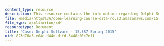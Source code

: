 ```yaml
---
content_type: resource
description: This resource contains the information regarding Delphi Software .
file: /media/https%3A/open-learning-course-data-rc.s3.amazonaws.com/15-387-entrepreneurial-sales-spring-2015/823d76a3e08cd44ddffd3448c00c7eff_MIT15_387S15_Delphi_Soft.pdf
file_type: application/pdf
resourcetype: Document
title: 'Case: Delphi Software - 15.387 Spring 2015'
uid: 823d76a3-e08c-d44d-dffd-3448c00c7eff
---
```

